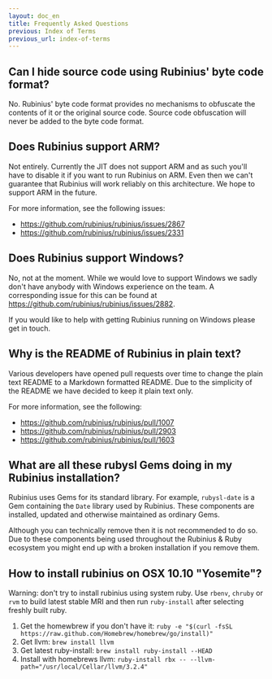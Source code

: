 ```yaml
---
layout: doc_en
title: Frequently Asked Questions
previous: Index of Terms
previous_url: index-of-terms
---
```


## Can I hide source code using Rubinius' byte code format?

No. Rubinius' byte code format provides no mechanisms to obfuscate the
contents of it or the original source code. Source code obfuscation will never
be added to the byte code format.

## Does Rubinius support ARM?

Not entirely. Currently the JIT does not support ARM and as such you'll have to
disable it if you want to run Rubinius on ARM. Even then we can't guarantee
that Rubinius will work reliably on this architecture. We hope to support ARM
in the future.

For more information, see the following issues:

* <https://github.com/rubinius/rubinius/issues/2867>
* <https://github.com/rubinius/rubinius/issues/2331>

## Does Rubinius support Windows?

No, not at the moment. While we would love to support Windows we sadly don't
have anybody with Windows experience on the team. A corresponding issue for
this can be found at <https://github.com/rubinius/rubinius/issues/2882>.

If you would like to help with getting Rubinius running on Windows please get
in touch.

## Why is the README of Rubinius in plain text?

Various developers have opened pull requests over time to change the plain text
README to a Markdown formatted README. Due to the simplicity of the README we
have decided to keep it plain text only.

For more information, see the following:

* <https://github.com/rubinius/rubinius/pull/1007>
* <https://github.com/rubinius/rubinius/pull/2903>
* <https://github.com/rubinius/rubinius/pull/1603>

## What are all these rubysl Gems doing in my Rubinius installation?

Rubinius uses Gems for its standard library. For example, `rubysl-date` is a
Gem containing the `Date` library used by Rubinius. These components are
installed, updated and otherwise maintained as ordinary Gems.

Although you can technically remove then it is not recommended to do so. Due to
these components being used throughout the Rubinius & Ruby ecosystem you might
end up with a broken installation if you remove them.

## How to install rubinius on OSX 10.10 "Yosemite"?

Warning: don't try to install rubinius using system ruby. Use `rbenv`, `chruby` or `rvm` to build latest stable MRI and then run ``ruby-install`` after selecting freshly built ruby.

1. Get the homewbrew if you don't have it: ``ruby -e "$(curl -fsSL https://raw.github.com/Homebrew/homebrew/go/install)"``
2. Get llvm: ``brew install llvm``
3. Get latest ruby-install: ``brew install ruby-install --HEAD``
4. Install with homebrews llvm: ``ruby-install rbx -- --llvm-path="/usr/local/Cellar/llvm/3.2.4"``


